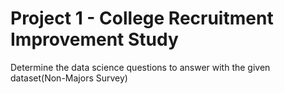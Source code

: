 # Project 1 - College Recruitment Improvement Study
 Determine the data science questions to answer with the given dataset(Non-Majors Survey)

